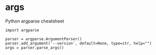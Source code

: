# args
Python argparse cheatsheet
```
import argparse

parser = argparse.ArgumentParser()
parser.add_argument('--version', default=None, type=str, help="")
args = parser.parse_args()

```
